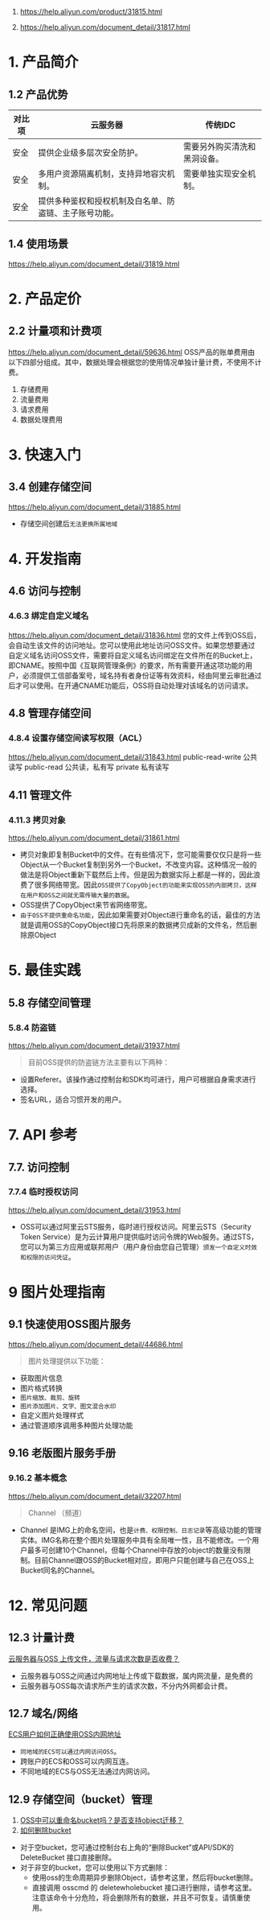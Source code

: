 

1. https://help.aliyun.com/product/31815.html

1. https://help.aliyun.com/document_detail/31817.html
# 1. 产品简介
## 1.2 产品优势
|对比项  |云服务器                                         |传统IDC                              |
|-------|------------------------------------------------|-------------------------------------|
|安全   |提供企业级多层次安全防护。                         |需要另外购买清洗和黑洞设备。           |
|安全   |多用户资源隔离机制，支持异地容灾机制。              |需要单独实现安全机制。                 |
|安全   |提供多种鉴权和授权机制及白名单、防盗链、主子账号功能。|                                    |
## 1.4 使用场景
https://help.aliyun.com/document_detail/31819.html
# 2. 产品定价
## 2.2 计量项和计费项
https://help.aliyun.com/document_detail/59636.html
OSS产品的账单费用由以下四部分组成。其中，数据处理会根据您的使用情况单独计量计费，不使用不计费。
1. 存储费用
2. 流量费用
3. 请求费用
4. 数据处理费用
# 3. 快速入门 
## 3.4 创建存储空间
https://help.aliyun.com/document_detail/31885.html
* 存储空间创建后`无法更换所属地域`
# 4. 开发指南
## 4.6 访问与控制
### 4.6.3 绑定自定义域名
https://help.aliyun.com/document_detail/31836.html
您的文件上传到OSS后，会自动生该文件的访问地址。您可以使用此地址访问OSS文件。如果您想要通过自定义域名访问OSS文件，需要将自定义域名访问绑定在文件所在的Bucket上，即CNAME。按照中国《互联网管理条例》的要求，所有需要开通这项功能的用户，必须提供工信部备案号，域名持有者身份证等有效资料，经由阿里云审批通过后才可以使用。在开通CNAME功能后，OSS将自动处理对该域名的访问请求。

## 4.8 管理存储空间
### 4.8.4 设置存储空间读写权限（ACL）
https://help.aliyun.com/document_detail/31843.html
public-read-write 公共读写
public-read 公共读，私有写
private	私有读写
## 4.11 管理文件
### 4.11.3 拷贝对象
https://help.aliyun.com/document_detail/31861.html
* 拷贝对象即复制Bucket中的文件。在有些情况下，您可能需要仅仅只是将一些Object从一个Bucket复制到另外一个Bucket，不改变内容。这种情况一般的做法是将Object重新下载然后上传。但是因为数据实际上都是一样的，因此浪费了很多网络带宽。因此`OSS提供了CopyObject的功能来实现OSS的内部拷贝，这样在用户和OSS之间就无需传输大量的数据`。
* OSS提供了CopyObject来节省网络带宽。
* `由于OSS不提供重命名功能`，因此如果需要对Object进行重命名的话，最佳的方法就是调用OSS的CopyObject接口先将原来的数据拷贝成新的文件名，然后删除原Object
# 5. 最佳实践
## 5.8 存储空间管理
### 5.8.4 防盗链
https://help.aliyun.com/document_detail/31937.html
> 目前OSS提供的防盗链方法主要有以下两种：
* 设置Referer。该操作通过控制台和SDK均可进行，用户可根据自身需求进行选择。
* 签名URL，适合习惯开发的用户。
# 7. API 参考 
## 7.7. 访问控制
### 7.7.4 临时授权访问
https://help.aliyun.com/document_detail/31953.html
* OSS可以通过阿里云STS服务，临时进行授权访问。阿里云STS（Security Token Service）是为云计算用户提供临时访问令牌的Web服务。通过STS，您可以为第三方应用或联邦用户（用户身份由您自己管理）`颁发一个自定义时效和权限的访问凭证`。

# 9 图片处理指南
## 9.1 快速使用OSS图片服务
https://help.aliyun.com/document_detail/44686.html
> 图片处理提供以下功能：
* 获取图片信息
* 图片格式转换
* `图片缩放、裁剪、旋转`
* `图片添加图片、文字、图文混合水印`
* 自定义图片处理样式
* 通过管道顺序调用多种图片处理功能
## 9.16 老版图片服务手册
### 9.16.2 基本概念
https://help.aliyun.com/document_detail/32207.html
> Channel （频道）
  * Channel 是IMG上的命名空间，也是`计费、权限控制、日志记录`等高级功能的管理实体。IMG名称在整个图片处理服务中具有全局唯一性，且不能修改。一个用户最多可创建10个Channel，但每个Channel中存放的object的数量没有限制。目前Channel跟OSS的Bucket相对应，即用户只能创建与自己在OSS上Bucket同名的Channel。
# 12. 常见问题
## 12.3 计量计费
[云服务器与OSS 上传文件，流量与请求次数是否收费？](https://help.aliyun.com/knowledge_detail/39679.html)
* 云服务器与OSS之间通过内网地址上传或下载数据，属内网流量，是免费的
* 云服务器与OSS每次请求所产生的请求次数，不分内外网都会计费。
## 12.7 域名/网络
[ECS用户如何正确使用OSS内网地址](https://help.aliyun.com/knowledge_detail/39584.html)
* `同地域的ECS可以通过内网访问OSS`。
* 跨账户的ECS和OSS可以内网互连。
* 不同地域的ECS与OSS无法通过内网访问。
## 12.9  存储空间（bucket）管理
1. [OSS中可以重命名bucket吗？是否支持object迁移？](https://help.aliyun.com/knowledge_detail/39588.html)
2. [如何删除bucket](https://help.aliyun.com/knowledge_detail/65468.html)
* 对于空bucket，您可通过控制台右上角的“删除Bucket”或API/SDK的 DeleteBucket 接口直接删除。
* 对于非空的bucket，您可以使用以下方式删除：
  * 使用oss的生命周期异步删除Object，请参考这里，然后将bucket删除。
  * 直接调用 osscmd 的 deletewholebucket 接口进行删除，请参考这里。注意该命令十分危险，将会删除所有的数据，并且不可恢复。请慎重使用。